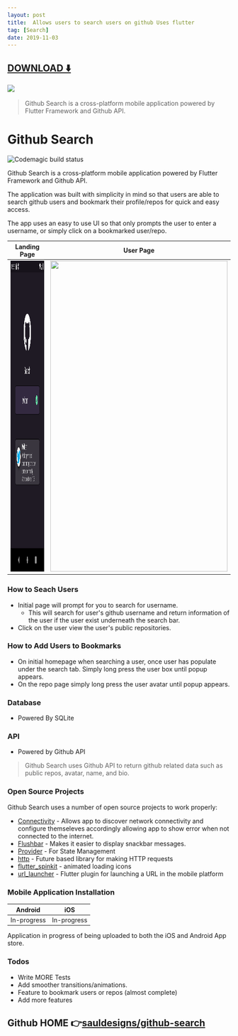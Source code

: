 ```yaml
---
layout: post
title:  Allows users to search users on github Uses flutter
tag: [Search]
date: 2019-11-03
---
```


 


## [DOWNLOAD ️⬇️ ](https://codeload.github.com/sauldesigns/github-search/zip/master) 


 
![](https://flutterawesome.com/content/images/2019/10/Github-Search.jpg)
 
>
> Github Search is a cross-platform mobile application powered by Flutter Framework and Github API.
>

 
# Github Search

![Codemagic build status](https://api.codemagic.io/apps/5d9c5d229b09d3386c647569/5d9c5d229b09d3386c647568/status_badge.svg)

Github Search is a cross-platform mobile application powered by Flutter Framework and Github API.

The application was built with simplicity in mind so that users are able to search github users and bookmark their profile/repos for quick and easy access.  

The app uses an easy to use UI so that only prompts the user to enter a username, or simply click on a bookmarked user/repo.

| Landing Page | User Page |
| ------ | ------ |
|<img src="https://raw.githubusercontent.com/sauldesigns/github-search/master/github_assets/initial_screen.png" width="400" height="700"/>| <img src="github_assets/user_profile.png" width="400" height="700"/>|

### How to Seach Users
  - Initial page will prompt for you to search for username. 
    - This will search for user's github username and return information of the user if the user exist underneath the search bar. 
  - Click on the user view the user's public repositories. 

### How to Add Users to Bookmarks
  - On initial homepage when searching a user, once user has populate under the search tab. Simply long press the user box until popup appears. 
  - On the repo page simply long press the user avatar until popup appears. 

### Database
  - Powered By SQLite


### API
  - Powered by Github API

>Github Search uses Github API to return github related data such as public repos, avatar, name, and bio. 

### Open Source Projects
Github Search uses a number of open source projects to work properly:

  - [Connectivity] - Allows app to discover network connectivity and configure themseleves accordingly allowing app to show error when not connected to the internet.
  - [Flushbar] - Makes it easier to display snackbar messages. 
  - [Provider] - For State Management
  - [http] - Future based library for making HTTP requests
  - [flutter_spinkit] - animated loading icons
  - [url_launcher] -  Flutter plugin for launching a URL in the mobile platform
 

### Mobile Application Installation

| Android | iOS |
| ------ | ------ |
| In-progress | In-progress |

Application in progress of being uploaded to both the iOS and Android App store.

### Todos
  - Write MORE Tests
  - Add smoother transitions/animations. 
  - Feature to bookmark users or repos (almost complete)
  - Add more features


  [url_launcher]: <https://pub.dev/packages/url_launcher>
  [flutter_spinkit]: <https://pub.dev/packages/flutter_spinkit>
  [provider]: <https://pub.dev/packages/provider>
  [firebase core]: <https://pub.dev/packages/firebase_core>
  [firebase auth]: <https://pub.dev/packages/firebase_auth>
  [firebase storage]: <https://pub.dev/packages/firebase_storage>
  [firebase cloud firestore]: <https://pub.dev/packages/cloud_firestore>
  [http]: <https://pub.dev/packages/http>
  [url launcher]: <https://pub.dev/packages/url_launcher>
  [image picker]: <https://pub.dev/packages/image_picker>
  [connectivity]: <https://pub.dev/packages/connectivity>
  [flushbar]: <https://pub.dev/packages/flushbar>
  [Email Validator]: <https://pub.dev/packages/email_validator>
  [Fancy Bottom Navigation]: <https://pub.dev/packages/fancy_bottom_navigation>
  [Google Sign In]: <https://pub.dev/packages/google_sign_in>
  [Flutter Slidable]: <https://pub.dev/packages/flutter_slidable>  
  
  

## Github HOME 👉[sauldesigns/github-search](http://github.com/sauldesigns/github-search)